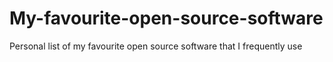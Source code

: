 # My-favourite-open-source-software
Personal list of my favourite open source software that I frequently use
